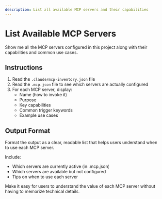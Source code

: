 ```yaml
---
description: List all available MCP servers and their capabilities
---
```


# List Available MCP Servers

Show me all the MCP servers configured in this project along with their capabilities and common use cases.

## Instructions

1. Read the `.claude/mcp-inventory.json` file
2. Read the `.mcp.json` file to see which servers are actually configured
3. For each MCP server, display:
   - Name (how to invoke it)
   - Purpose
   - Key capabilities
   - Common trigger keywords
   - Example use cases

## Output Format

Format the output as a clear, readable list that helps users understand when to use each MCP server.

Include:
- Which servers are currently active (in .mcp.json)
- Which servers are available but not configured
- Tips on when to use each server

Make it easy for users to understand the value of each MCP server without having to memorize technical details.